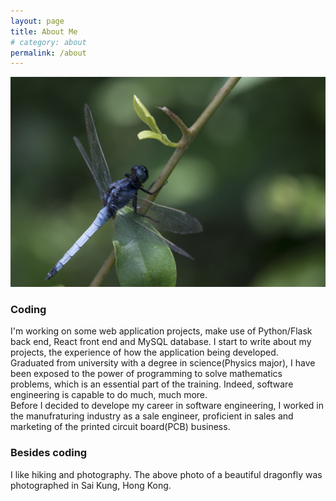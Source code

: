 ```yaml
---
layout: page
title: About Me
# category: about
permalink: /about
---
```


![Blue Dragonfly](/assets/img/cover-00.jpg)

### Coding
I'm working on some web application projects, make use of Python/Flask back end, React front end and MySQL database. I start to write about my projects, the experience of how the application being developed.  
Graduated from university with a degree in science(Physics major), I have been exposed to the power of programming to solve mathematics problems, which is an essential part of the training. Indeed, software engineering is capable to do much, much more.  
Before I decided to develope my career in software engineering, I worked in the manufraturing industry as a sale engineer, proficient in sales and marketing of the printed circuit board(PCB) business.  

### Besides coding
I like hiking and photography. The above photo of a beautiful dragonfly was photographed in Sai Kung, Hong Kong.
